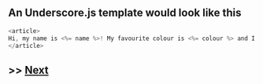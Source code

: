 ## An Underscore.js template would look like this

```javascript
<article>
Hi, my name is <%= name %>! My favourite colour is <%= colour %> and I enjoy eating at <%= restaurant %>!
</article>
```

## >> <a href="https://github.com/code-for-coffee/IntroductionToHandlebars/blob/master/2-Building_a_template/2_4.md">Next</a>

